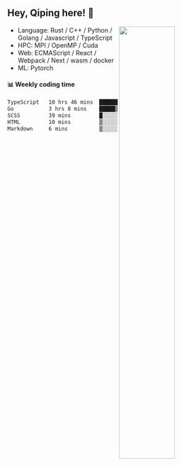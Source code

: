 

## Hey, Qiping here! :wave:

[<img align="right" width="50%" src="https://github-readme-stats.vercel.app/api?username=ppppqp&theme=dark&show_icons=true">](https://metrics.lecoq.io/ppppqp?template=classic)



-   Language: Rust / C++ / Python / Golang / Javascript / TypeScript
-   HPC: MPI / OpenMP / Cuda
-   Web: ECMAScript / React / Webpack / Next / wasm / docker
-   ML: Pytorch



#### :bar_chart: Weekly coding time

<!--START_SECTION:waka-->

```txt
TypeScript   10 hrs 46 mins  ██████████████████░░░░░░░   71.40 %
Go           3 hrs 8 mins    █████▒░░░░░░░░░░░░░░░░░░░   20.84 %
SCSS         39 mins         █░░░░░░░░░░░░░░░░░░░░░░░░   04.31 %
HTML         10 mins         ▒░░░░░░░░░░░░░░░░░░░░░░░░   01.18 %
Markdown     6 mins          ▒░░░░░░░░░░░░░░░░░░░░░░░░   00.67 %
```

<!--END_SECTION:waka-->

